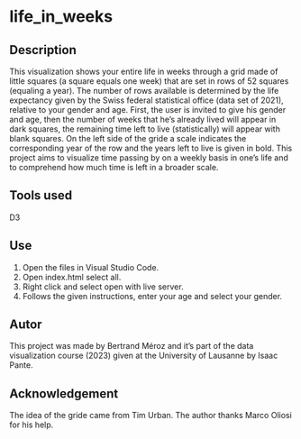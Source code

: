 # life_in_weeks
## Description

This visualization shows your entire life in weeks through a grid made of little squares (a square equals one week) that are set in rows of 52 squares (equaling a year). The number of rows available is determined by the life expectancy given by the Swiss federal statistical office (data set of 2021), relative to your gender and age. 
First, the user is invited to give his gender and age, then the number of weeks that he’s already lived will appear in dark squares, the remaining time left to live (statistically) will appear with blank squares. On the left side of the gride a scale indicates the corresponding year of the row and the years left to live is given in bold. This project aims to visualize time passing by on a weekly basis in one’s life and to comprehend how much time is left in a broader scale.

## Tools used

D3

## Use

1.	Open the files in Visual Studio Code.
2.	Open index.html select all.
3.	Right click and select open with live server. 
4.	Follows the given instructions, enter your age and select your gender.

## Autor

This project was made by Bertrand Méroz and it’s part of the data visualization course (2023) given at the University of Lausanne by Isaac Pante.

## Acknowledgement

The idea of the gride came from Tim Urban. The author thanks Marco Oliosi for his help.
